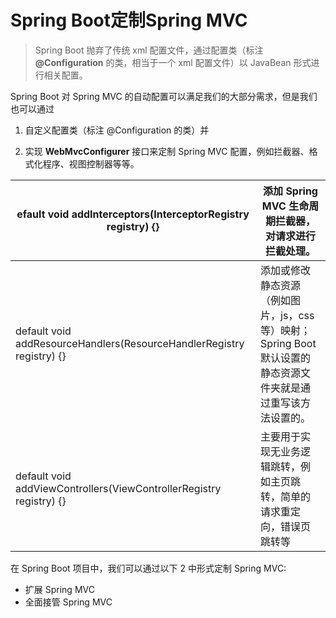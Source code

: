 # Spring Boot定制Spring MVC

> Spring Boot 抛弃了传统 xml 配置文件，通过配置类（标注 **@Configuration** 的类，相当于一个 xml 配置文件）以 JavaBean 形式进行相关配置。

Spring Boot 对 Spring MVC 的自动配置可以满足我们的大部分需求，但是我们也可以通过

1. 自定义配置类（标注 @Configuration 的类）并

2. 实现 **WebMvcConfigurer** 接口来定制 Spring MVC 配置，例如拦截器、格式化程序、视图控制器等等。

| efault void addInterceptors(InterceptorRegistry registry) {} | 添加 Spring MVC 生命周期拦截器，对请求进行拦截处理。         |
| ------------------------------------------------------------ | ------------------------------------------------------------ |
| default void addResourceHandlers(ResourceHandlerRegistry registry) {} | 添加或修改静态资源（例如图片，js，css 等）映射； Spring Boot 默认设置的静态资源文件夹就是通过重写该方法设置的。 |
| default void addViewControllers(ViewControllerRegistry registry) {} | 主要用于实现无业务逻辑跳转，例如主页跳转，简单的请求重定向，错误页跳转等 |

在 Spring Boot 项目中，我们可以通过以下 2 中形式定制 Spring MVC:

- 扩展 Spring MVC
- 全面接管 Spring MVC

